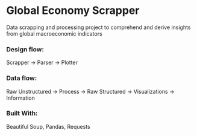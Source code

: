 # Global Economy Scrapper
Data scrapping and processing project to comprehend and derive insights from global macroeconomic indicators


### Design flow:
Scrapper -> Parser -> Plotter


### Data flow:

Raw Unstructured -> Process -> Raw Structured -> Visualizations -> Information


### Built With:

Beautiful Soup, Pandas, Requests
